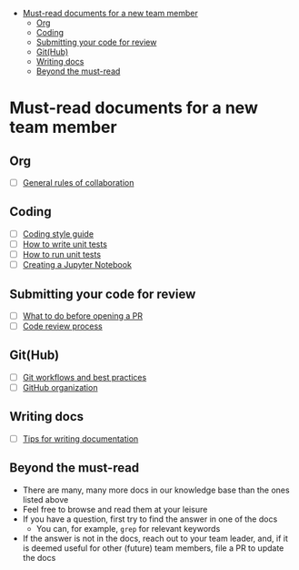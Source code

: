 <!-- toc -->

- [Must-read documents for a new team member](#must-read-documents-for-a-new-team-member)
  * [Org](#org)
  * [Coding](#coding)
  * [Submitting your code for review](#submitting-your-code-for-review)
  * [Git(Hub)](#github)
  * [Writing docs](#writing-docs)
  * [Beyond the must-read](#beyond-the-must-read)

<!-- tocstop -->

# Must-read documents for a new team member

## Org

- [ ] [General rules of collaboration](/docs/work_organization/all.team_collaboration.how_to_guide.md)

## Coding

- [ ] [Coding style guide](/docs/code_guidelines/all.coding_style.how_to_guide.md)
- [ ] [How to write unit tests](/docs/tools/unit_test/all.write_unit_tests.how_to_guide.md)
- [ ] [How to run unit tests](/docs/tools/unit_test/all.run_unit_tests.how_to_guide.md)
- [ ] [Creating a Jupyter Notebook](/docs/tools/notebooks/all.jupyter_notebook.how_to_guide.md)

## Submitting your code for review

- [ ] [What to do before opening a PR](/docs/code_guidelines/all.submit_code_for_review.how_to_guide.md)
- [ ] [Code review process](/docs/code_guidelines/all.code_review.how_to_guide.md)

## Git(Hub)

- [ ] [Git workflows and best practices](/docs/tools/git/all.git.how_to_guide.md)
- [ ] [GitHub organization](/docs/work_organization/all.use_github.how_to_guide.md)

## Writing docs

- [ ] [Tips for writing documentation](/docs/documentation_meta/all.writing_docs.how_to_guide.md)

## Beyond the must-read

- There are many, many more docs in our knowledge base than the ones listed
  above
- Feel free to browse and read them at your leisure
- If you have a question, first try to find the answer in one of the docs
  - You can, for example, `grep` for relevant keywords
- If the answer is not in the docs, reach out to your team leader, and, if it is
  deemed useful for other (future) team members, file a PR to update the docs

